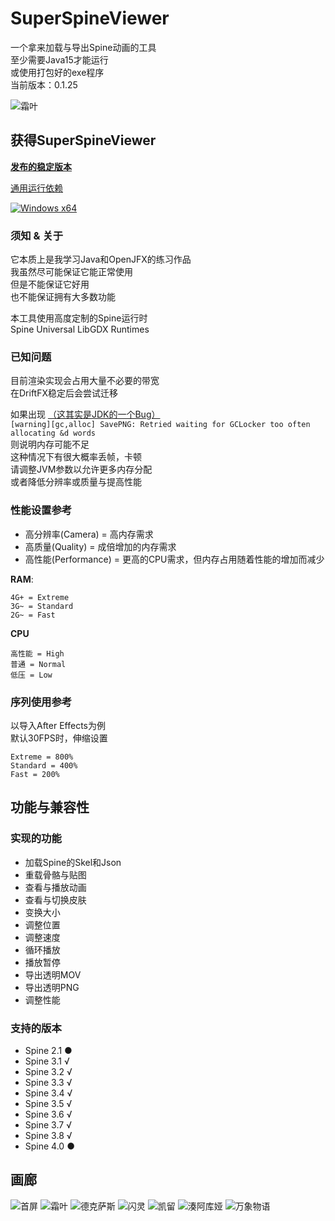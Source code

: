 # SuperSpineViewer

一个拿来加载与导出Spine动画的工具  
至少需要Java15才能运行  
或使用打包好的exe程序  
当前版本：0.1.25

![霜叶](https://i0.hdslb.com/bfs/album/98b4fd8a12bc6dbf691b967bed625db67713dff0.png@518w.png "明日方舟 - 霜叶")

## 获得SuperSpineViewer

[**发布的稳定版本**](https://github.com/Aloento/SuperSpineViewer/releases/latest)

[通用运行依赖](https://github.com/Aloento/SuperSpineViewer/releases/tag/R1.0.0)

[![Windows x64](https://github.com/Aloento/SuperSpineViewer/workflows/Windows%20x64/badge.svg "Windows x64自动构建")](https://github.com/Aloento/SuperSpineViewer/actions?query=workflow%3A%22Windows+x64%22)

### 须知 & 关于

它本质上是我学习Java和OpenJFX的练习作品  
我虽然尽可能保证它能正常使用  
但是不能保证它好用  
也不能保证拥有大多数功能

本工具使用高度定制的Spine运行时  
Spine Universal LibGDX Runtimes

### 已知问题

目前渲染实现会占用大量不必要的带宽  
在DriftFX稳定后会尝试迁移

如果出现 [（这其实是JDK的一个Bug）](https://bugs.openjdk.java.net/browse/JDK-8192647)  
`[warning][gc,alloc] SavePNG: Retried waiting for GCLocker too often allocating &d words`  
则说明内存可能不足  
这种情况下有很大概率丢帧，卡顿  
请调整JVM参数以允许更多内存分配  
或者降低分辨率或质量与提高性能  

### 性能设置参考

* 高分辨率(Camera) = 高内存需求
* 高质量(Quality) = 成倍增加的内存需求
* 高性能(Performance) = 更高的CPU需求，但内存占用随着性能的增加而减少

**RAM**:

    4G+ = Extreme
    3G~ = Standard
    2G~ = Fast

**CPU**

    高性能 = High
    普通 = Normal
    低压 = Low

### 序列使用参考

以导入After Effects为例  
默认30FPS时，伸缩设置

    Extreme = 800%
    Standard = 400%
    Fast = 200%

## 功能与兼容性

### 实现的功能

* 加载Spine的Skel和Json
* 重载骨骼与贴图
* 查看与播放动画
* 查看与切换皮肤
* 变换大小
* 调整位置
* 调整速度
* 循环播放
* 播放暂停
* 导出透明MOV
* 导出透明PNG
* 调整性能

### 支持的版本

* Spine 2.1 ●
* Spine 3.1 √
* Spine 3.2 √
* Spine 3.3 √
* Spine 3.4 √
* Spine 3.5 √
* Spine 3.6 √
* Spine 3.7 √
* Spine 3.8 √
* Spine 4.0 ●

## 画廊

![首屏](https://i0.hdslb.com/bfs/album/73fdec47d907dc42e96a2d0d21482680fd7efb3f.png "首屏加载画面")
![霜叶](https://i0.hdslb.com/bfs/album/98b4fd8a12bc6dbf691b967bed625db67713dff0.png  "明日方舟 - 霜叶")
![德克萨斯](https://i0.hdslb.com/bfs/album/79dbdaee161130460b77411f4664b4ecbd53d68e.png "明日方舟 - 德克萨斯")
![闪灵](https://i0.hdslb.com/bfs/album/56d918333fd302f9c221680008d7109fe090fb39.png "明日方舟 - 闪灵")
![凯留](https://i0.hdslb.com/bfs/album/8ad8f6ca661f68909b30edce518d47614162a78f.png "公主连结 - 凯留")
![湊阿库娅](https://i0.hdslb.com/bfs/album/51ee6aa61652191d4ab6c27a6e18bf8dc1997fdc.png "方舟指令 - 湊阿库娅")
![万象物语](https://i0.hdslb.com/bfs/album/0919e8d269e355c9b451d52e887c314a84f47faa.png "万象物语")
